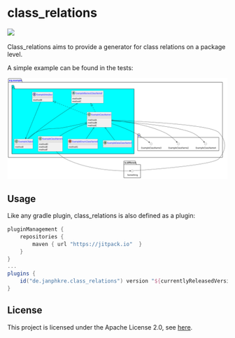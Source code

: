 # class_relations

[![](https://jitpack.io/v/janphkre/class_relations.svg)](https://jitpack.io/#janphkre/class_relations)

Class_relations aims to provide a generator for class relations on a package level.

A simple example can be found in the tests:

[![](readme_generated_example.svg)](library/src/test/resources/generator/basic_example_result.puml)

## Usage

Like any gradle plugin, class_relations is also defined as a plugin:

```groovy
pluginManagement {
    repositories {
        maven { url "https://jitpack.io"  }
    }
}
...
plugins {
    id("de.janphkre.class_relations") version "${currentlyReleasedVersion}"
}
```
## License

This project is licensed under the Apache License 2.0, see [here](LICENSE).